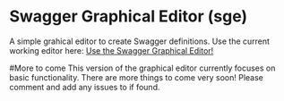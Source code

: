 # Swagger Graphical Editor (sge)
A simple grahical editor to create Swagger definitions. Use the current working editor here: <a href="http://tinyurl.com/zdjx54q">Use the Swagger Graphical Editor!</a> 

#More to come
This version of the graphical editor currently focuses on basic functionality. There are more things to come very soon! Please comment and add any issues to if found. 

